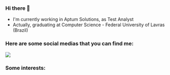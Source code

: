 ### Hi there 👋

 - I'm currently working in Aptum Solutions, as Test Analyst
 - Actually, graduating at Computer Science - Federal University of Lavras (Brazil) 

### Here are some social medias that you can find me:

[<img src="https://img.shields.io/badge/https://cdn4.iconfinder.com/data/icons/picons-social/57/38-instagram-3-512.png****" />](https://twitter.com/nathan_araujos)


### Some interests:



